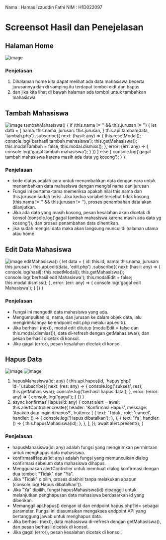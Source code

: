 Nama  : Hamas Izzuddin Fathi
NIM   : H1D022097

# Screensot Hasil dan Penejelasan 
## Halaman Home
![image](https://github.com/user-attachments/assets/94d21018-4c9a-4869-92cb-e24816e9081e)

### Penjelasan
1. Dihalaman home kita dapat melihat ada data mahasiswa beserta jurusannya dan di samping itu terdapat tombol eidt dan hapus
2. dan jika kita lihat di bawah halaman ada tombol untuk tambahkan mahasiswa

## Tambah Mahasiswa
![image](https://github.com/user-attachments/assets/fcdaf9e5-461e-45b6-b376-98f617db5432)
tambahMahasiswa() {
    if (this.nama != '' && this.jurusan != '') {
      let data = {
        nama: this.nama,
        jurusan: this.jurusan,
      }
      this.api.tambah(data, 'tambah.php')
        .subscribe({
          next: (hasil: any) => {
            this.resetModal();
            console.log('berhasil tambah mahasiswa');
            this.getMahasiswa();
            this.modalTambah = false;
            this.modal.dismiss();
          },
          error: (err: any) => {
            console.log('gagal tambah mahasiswa');
          }
        })
    } else {
      console.log('gagal tambah mahasiswa karena masih ada data yg kosong');
    }
  }
  
### Penjelasan
- kode diatas adalah cara untuk menambahkan data dengan cara untuk menambahkan data mahasiswa dengan mengisi nama dan jurusan
- Fungsi ini pertama-tama memeriksa apakah nilai this.nama dan this.jurusan sudah terisi. Jika kedua variabel tersebut tidak kosong (this.nama != '' && this.jurusan != ''), proses penambahan data akan dilanjutkan.
- Jika ada data yang masih kosong, pesan kesalahan akan dicetak di konsol (console.log('gagal tambah mahasiswa karena masih ada data yg kosong')), dan proses penambahan data dihentikan.
- jika sudah mengisi data maka akan langsung muncul di halaman utama atau home

## Edit Data Mahasiswa
![image](https://github.com/user-attachments/assets/7ed7e406-c39b-40b1-93ae-e016f59cb2a3)
editMahasiswa() {
    let data = {
      id: this.id,
      nama: this.nama,
      jurusan: this.jurusan
    }
    this.api.edit(data, 'edit.php')
      .subscribe({
        next: (hasil: any) => {
          console.log(hasil);
          this.resetModal();
          this.getMahasiswa();
          console.log('berhasil edit Mahasiswa');
          this.modalEdit = false;
          this.modal.dismiss();
        },
        error: (err: any) => {
          console.log('gagal edit Mahasiswa');
        }
      })
  }

### Penjelasan 
- Fungsi ini mengedit data mahasiswa yang ada.
- Mengumpulkan id, nama, dan jurusan ke dalam objek data, lalu mengirimkannya ke endpoint edit.php melalui api.edit().
- Jika berhasil (next), modal edit ditutup (modalEdit = false dan this.modal.dismiss()), data di-refresh dengan getMahasiswa(), dan pesan berhasil dicetak di konsol.
- Jika gagal (error), pesan kesalahan dicetak di konsol.

## Hapus Data
![image](https://github.com/user-attachments/assets/d925100a-930b-4b29-9093-42c8d97cf8bb)
![image](https://github.com/user-attachments/assets/aad1dd3f-aa31-4eff-8fa1-046e53447dd1)

1. hapusMahasiswa(id: any) {
    this.api.hapus(id,
      'hapus.php?id=').subscribe({
        next: (res: any) => {
          console.log('sukses', res);
          this.getMahasiswa();
          console.log('berhasil hapus data');
        },
        error: (error: any) => {
          console.log('gagal');
        }
      })
  }
2. async konfirmasiHapus(id: any) { const alert = await this.alertController.create({ header: 'Konfirmasi Hapus', message: 'Apakah data ingin dihapus?', buttons: [ { text: 'Tidak', role: 'cancel', handler: () => { console.log('Hapus dibatalkan'); }, }, { text: 'Ya', handler: () => { this.hapusMahasiswa(id); }, }, ], }); await alert.present(); }

### Penjelasan
- hapusMahasiswa(id: any) adalah fungsi yang mengirimkan permintaan untuk menghapus data mahasiswa.
- konfirmasiHapus(id: any) adalah fungsi yang memunculkan dialog konfirmasi sebelum data mahasiswa dihapus.
- Menggunakan alertController untuk membuat dialog konfirmasi dengan dua tombol: "Tidak" dan "Ya".
- Jika "Tidak" dipilih, proses diakhiri tanpa melakukan apapun (console.log('Hapus dibatalkan')).
- Jika "Ya" dipilih, fungsi hapusMahasiswa(id) dipanggil untuk melanjutkan penghapusan data mahasiswa berdasarkan id yang diberikan.
- Memanggil api.hapus() dengan id dan endpoint hapus.php?id= sebagai parameter. Fungsi ini diasumsikan mengakses endpoint API yang bertanggung jawab untuk menghapus data.
- Jika berhasil (next), data mahasiswa di-refresh dengan getMahasiswa(), dan pesan berhasil dicetak di konsol.
- Jika gagal (error), pesan kesalahan dicetak di konsol.

